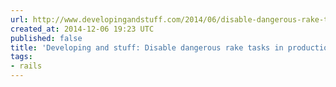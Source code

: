 ```yaml
---
url: http://www.developingandstuff.com/2014/06/disable-dangerous-rake-tasks-in.html?reddit=1
created_at: 2014-12-06 19:23 UTC
published: false
title: 'Developing and stuff: Disable dangerous rake tasks in production'
tags:
- rails
---
```



